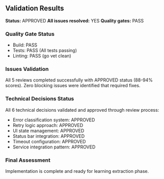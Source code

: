 ## Validation Results

**Status:** APPROVED
**All issues resolved:** YES
**Quality gates:** PASS

### Quality Gate Status
- Build: PASS
- Tests: PASS (All tests passing)
- Linting: PASS (go vet clean)

### Issues Validation
All 5 reviews completed successfully with APPROVED status (88-94% scores). Zero blocking issues were identified that required fixes.

### Technical Decisions Status
All 6 technical decisions validated and approved through review process:
- Error classification system: APPROVED
- Retry logic approach: APPROVED  
- UI state management: APPROVED
- Status bar integration: APPROVED
- Timeout configuration: APPROVED
- Service integration pattern: APPROVED

### Final Assessment
Implementation is complete and ready for learning extraction phase.